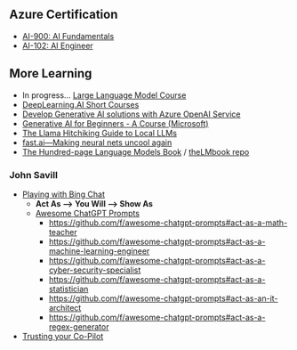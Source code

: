 ## Azure Certification
- [AI-900: AI Fundamentals](./AzureAIFundamentals/README.md)
- [AI-102: AI Engineer](./AzureAIEngineer/README.md)

## More Learning
- In progress... [Large Language Model Course](./LLMCourse/README.md)
- [DeepLearning.AI Short Courses](https://learn.deeplearning.ai/)
- [Develop Generative AI solutions with Azure OpenAI Service](https://learn.microsoft.com/en-us/training/paths/develop-ai-solutions-azure-openai/)
- [Generative AI for Beginners - A Course (Microsoft)](https://microsoft.github.io/generative-ai-for-beginners/#/)
- [The Llama Hitchiking Guide to Local LLMs](https://osanseviero.github.io/hackerllama/blog/posts/hitchhiker_guide/)
- [fast.ai—Making neural nets uncool again](https://www.fast.ai/)
- [The Hundred-page Language Models Book](https://thelmbook.com/) / [theLMbook repo](https://github.com/aburkov/theLMbook)

### John Savill
- [Playing with Bing Chat](https://www.youtube.com/watch?v=eWK_a0lGCCg)
  - **Act As --> You Will --> Show As**
  - [Awesome ChatGPT Prompts](https://github.com/f/awesome-chatgpt-prompts)
    - https://github.com/f/awesome-chatgpt-prompts#act-as-a-math-teacher
    - https://github.com/f/awesome-chatgpt-prompts#act-as-a-machine-learning-engineer
    - https://github.com/f/awesome-chatgpt-prompts#act-as-a-cyber-security-specialist
    - https://github.com/f/awesome-chatgpt-prompts#act-as-a-statistician
    - https://github.com/f/awesome-chatgpt-prompts#act-as-an-it-architect
    - https://github.com/f/awesome-chatgpt-prompts#act-as-a-regex-generator
- [Trusting your Co-Pilot](https://www.youtube.com/watch?v=7zT_T5TtZqs&t=12s)

